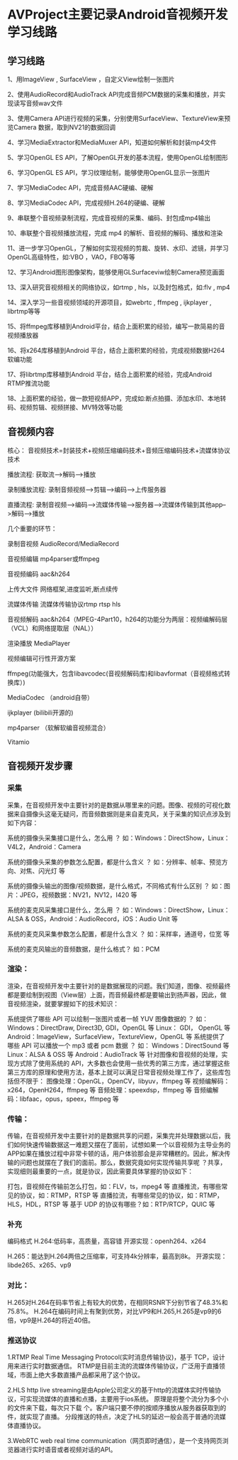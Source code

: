 # AVProject主要记录Android音视频开发学习线路
## 学习线路
1、用ImageView , SurfaceView ，自定义View绘制一张图片

2、使用AudioRecord和AudioTrack API完成音频PCM数据的采集和播放，并实现读写音频wav文件

3、使用Camera API进行视频的采集，分别使用SurfaceView、TextureView来预览Camera 数据，取到NV21的数据回调

4、学习MediaExtractor和MediaMuxer API，知道如何解析和封装mp4文件

5、学习OpenGL ES API，了解OpenGL开发的基本流程，使用OpenGL绘制图形

6、学习OpenGL ES API，学习纹理绘制，能够使用OpenGL显示一张图片

7、学习MediaCodec API，完成音频AAC硬编、硬解

8、学习MediaCodec API，完成视频H.264的硬编、硬解

9、串联整个音视频录制流程，完成音视频的采集、编码、封包成mp4输出

10、串联整个音视频播放流程，完成 mp4 的解析、音视频的解码、播放和渲染

11、进一步学习OpenGL，了解如何实现视频的剪裁、旋转、水印、滤镜，并学习OpenGL高级特性，如∶VBO ，VAO，FBO等等

12、学习Android图形图像架构，能够使用GLSurfaceviw绘制Camera预览画面

13、深入研究音视频相关的网络协议，如rtmp , hls，以及封包格式，如:flv , mp4

14、深入学习一些音视频领域的开源项目，如webrtc , ffmpeg , ijkplayer , librtmp等等

15、将ffmpeg库移植到Android平台，结合上面积累的经验，编写一款简易的音视频播放器

16、将x264库移植到Android 平台，结合上面积累的经验，完成视频数据H264软编功能

17、将librtmp库移植到Android 平台，结合上面积累的经验，完成Android RTMP推流功能

18、上面积累的经验，做一款短视频APP，完成如:断点拍摄、添加水印、本地转码、视频剪辑、视频拼接、MV特效等功能

## 音视频内容
核心：
音视频技术=封装技术+视频压缩编码技术+音频压缩编码技术+流媒体协议技术

播放流程: 获取流–>解码–>播放

录制播放流程: 录制音频视频–>剪辑–>编码–>上传服务器

直播流程: 录制音视频–>编码–>流媒体传输–>服务器—>流媒体传输到其他app–>解码–>播放

几个重要的环节：

录制音视频 AudioRecord/MediaRecord

音视频编辑 mp4parser或ffmpeg

音视频编码 aac&h264

上传大文件 网络框架,进度监听,断点续传

流媒体传输 流媒体传输协议rtmp rtsp hls

音视频解码 aac&h264（MPEG-4Part10，h264的功能分为两层：视频编解码层（VCL）和网络提取层（NAL））

渲染播放 MediaPlayer

视频编辑可行性开源方案

ffmpeg(功能强大，包含libavcodec(音视频解码库)和libavformat（音视频格式转换库）)

MediaCodec （android自带）

ijkplayer (bilibili开源的)

mp4parser （软解软编音视频混合）

Vitamio

## 音视频开发步骤

### 采集

采集，在音视频开发中主要针对的是数据从哪里来的问题。图像、视频的可视化数据来自摄像头这毫无疑问，而音频数据则是来自麦克风，关于采集的知识点涉及到如下内容：

系统的摄像头采集接口是什么，怎么用 ？
如：Windows：DirectShow，Linux：V4L2，Android：Camera

系统的摄像头采集的参数怎么配置，都是什么含义 ？
如：分辨率、帧率、预览方向、对焦、闪光灯 等

系统的摄像头输出的图像/视频数据，是什么格式，不同格式有什么区别 ？
如：图片：JPEG，视频数据：NV21，NV12，I420 等

系统的麦克风采集接口是什么，怎么用 ？
如：Windows：DirectShow，Linux：ALSA & OSS，Android：AudioRecord，iOS：Audio Unit 等

系统的麦克风采集参数怎么配置，都是什么含义 ？
如：采样率，通道号，位宽 等

系统的麦克风输出的音频数据，是什么格式？
如：PCM

### 渲染：

渲染，在音视频开发中主要针对的是数据展现的问题。我们知道，图像、视频最终都是要绘制到视图（View层）上面，而音频最终都是要输出到扬声器，因此，做音视频渲染，就要掌握如下的技术知识：

系统提供了哪些 API 可以绘制一张图片或者一帧 YUV 图像数据的 ？
如：
Windows：DirectDraw, Direct3D, GDI，OpenGL 等
Linux： GDI， OpenGL 等
Android：ImageView，SurfaceView，TextureView，OpenGL 等
系统提供了哪些 API 可以播放一个 mp3 或者 pcm 数据 ？
如：
Windows：DirectSound 等
Linux：ALSA & OSS 等
Android：AudioTrack 等
针对图像和音视频的处理，实现方式除了使用系统的 API，大多数也会使用一些优秀的第三方库，通过掌握这些第三方库的原理和使用方法，基本上就可以满足日常音视频处理工作了，这些库包括但不限于：
图像处理：OpenGL，OpenCV，libyuv，ffmpeg 等
视频编解码：x264，OpenH264，ffmpeg 等
音频处理：speexdsp，ffmpeg 等
音频编解码：libfaac，opus，speex，ffmpeg 等

### 传输：

传输，在音视频开发中主要针对的是数据共享的问题，采集完并处理数据以后，我们如何快速传输数据这一难题又摆在了面前，试想如果一个以音视频为主导业务的APP如果在播放过程中非常卡顿的话，用户体验那会是非常糟糕的。因此，解决传输的问题也就摆在了我们的面前。那么，数据究竟如何实现传输共享呢 ？共享，实现细则最重要的一点，就是协议，因此需要具体掌握的协议如下：

打包，音视频在传输前怎么打包，如：FLV，ts，mpeg4 等
直播推流，有哪些常见的协议，如：RTMP，RTSP 等
直播拉流，有哪些常见的协议，如：RTMP，HLS，HDL，RTSP 等
基于 UDP 的协议有哪些？如：RTP/RTCP，QUIC 等

### 补充
编码格式
H.264:低码率，高质量，高容错
开源实现：openh264、x264

H.265：能达到H.264两倍之压缩率，可支持4k分辨率，最高到8k。
开源实现：libde265、x265、vp9

### 对比：
H.265对H.264在码率节省上有较大的优势，在相同RSNR下分别节省了48.3%和75.8%。
H.264在编码时间上有聚到优势，对比VP9和H.265,H.265是vp9的6倍，vp9是H.264的将近40倍。

### 推送协议

1.RTMP
Real Time Messaging Protocol(实时消息传输协议)，基于 TCP，设计用来进行实时数据通信。
RTMP是目前主流的流媒体传输协议，广泛用于直播领域，市面上绝大多数直播产品都采用了这个协议。

2.HLS
http live streaming是由Apple公司定义的基于http的流媒体实时传输协议，可实现流媒体的直播和点播，主要用于ios系统。
原理是将整个流分为多个小的文件来下载，每次只下载 个。客户端只要不停的按顺序播放从服务器获取到的 件，就实现了直播。
分段推送的特点，决定了HLS的延迟一般会高于普通的流媒体直播协议。

3.WebRTC
web real time communication（网页即时通信），是一个支持网页浏览器进行实时语音或者视频对话的API。


